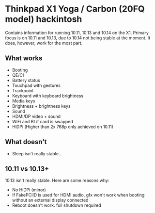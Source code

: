 # Thinkpad X1 Yoga / Carbon (20FQ model) hackintosh

Contains information for running 10.11, 10.13 and 10.14 on the X1. Primary focus is on 10.11 and 10.13, due to 10.14 not being stable at the moment. It does, however, work for the most part.

## What works

* Booting
* QE/CI
* Battery status
* Touchpad with gestures
* Trackpoint
* Keyboard with keyboard brightness
* Media keys
* Brightness + brightness keys
* Sound
* HDMI/DP video + sound
* WiFi and Bt if card is swapped
* HiDPi (Higher than 2x 768p only achieved on 10.11)

## What doesn't

* Sleep isn't really stable...

## 10.11 vs 10.13+

10.13 isn't really stable. Here are some reasons why:

* No HiDPi (minor)
* If FakePCIID is used for HDMI audio, gfx won't work when booting without an external display connected
* Reboot doesn't work. full shutdown required
